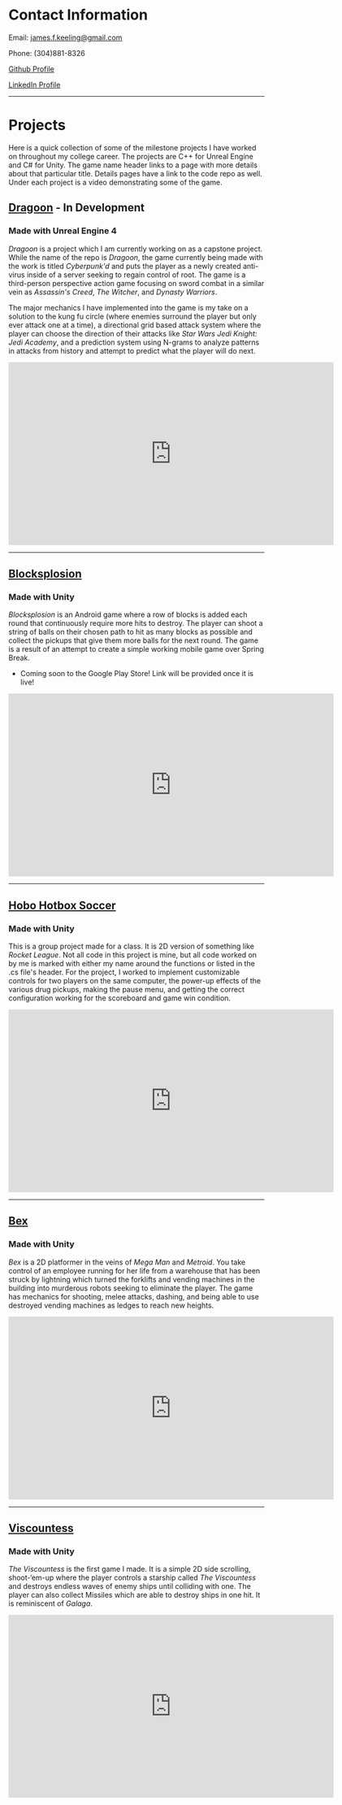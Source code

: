# Contact Information

Email: james.f.keeling@gmail.com

Phone: (304)881-8326

[Github Profile](https://github.com/scuhooper)

[LinkedIn Profile](https://www.linkedin.com/in/james-keeling-662aa199/)

<hr>

# Projects
Here is a quick collection of some of the milestone projects I have worked on throughout my college career. The projects are C++ for Unreal Engine and C# for Unity. The game name header links to a page with more details about that particular title. Details pages have a link to the code repo as well. Under each project is a video demonstrating some of the game.

## [Dragoon](https://scuhooper.github.io/Dragoon) - In Development
### Made with Unreal Engine 4
_Dragoon_ is a project which I am currently working on as a capstone project. While the name of the repo is _Dragoon_, the game currently being made with the work is titled _Cyberpunk'd_ and puts the player as a newly created anti-virus inside of a server seeking to regain control of root. The game is a third-person perspective action game focusing on sword combat in a similar vein as _Assassin's Creed_, _The Witcher_, and _Dynasty Warriors_.

The major mechanics I have implemented into the game is my take on a solution to the kung fu circle (where enemies surround the player but only ever attack one at a time), a directional grid based attack system where the player can choose the direction of their attacks like _Star Wars Jedi Knight: Jedi Academy_, and a prediction system using N-grams to analyze patterns in attacks from history and attempt to predict what the player will do next.

<iframe width="640" height="360" src="https://www.youtube.com/embed/cFZIgq3tIok" frameborder="0" allowfullscreen></iframe>
<br />
<hr>

## [Blocksplosion](https://scuhooper.github.io/Blocksplosion)
### Made with Unity
_Blocksplosion_ is an Android game where a row of blocks is added each round that continuously require more hits to destroy. The player can shoot a string of balls on their chosen path to hit as many blocks as possible and collect the pickups that give them more balls for the next round. The game is a result of an attempt to create a simple working mobile game over Spring Break. 

- Coming soon to the Google Play Store! Link will be provided once it is live!

<iframe width="640" height="360" src="https://www.youtube.com/embed/woAqWj_xFZM" frameborder="0" allowfullscreen></iframe>
<br />
<hr>

## [Hobo Hotbox Soccer](https://scuhooper.github.io/gaming2D)
### Made with Unity
This is a group project made for a class. It is 2D version of something like _Rocket League_. Not all code in this project is mine, but all code worked on by me is marked with either my name around the functions or listed in the .cs file's header. For the project, I worked to implement customizable controls for two players on the same computer, the power-up effects of the various drug pickups, making the pause menu, and getting the correct configuration working for the scoreboard and game win condition.

<iframe width="640" height="360" src="https://www.youtube.com/embed/-WhgPOvFbg4" frameborder="0" allowfullscreen></iframe>
<br />
<hr>

## [Bex](https://scuhooper.github.io/Bex)
### Made with Unity
_Bex_ is a 2D platformer in the veins of _Mega Man_ and _Metroid_. You take control of an employee running for her life from a warehouse that has been struck by lightning which turned the forklifts and vending machines in the building into murderous robots seeking to eliminate the player. The game has mechanics for shooting, melee attacks, dashing, and being able to use destroyed vending machines as ledges to reach new heights.

<iframe width="640" height="360" src="https://www.youtube.com/embed/0feFNBVT_gU" frameborder="0" allowfullscreen></iframe>
<br />
<hr>

## [Viscountess](https://scuhooper.github.io/Viscountess)
### Made with Unity
_The Viscountess_ is the first game I made. It is a simple 2D side scrolling, shoot-‘em-up where the player controls a starship called _The Viscountess_ and destroys endless waves of enemy ships until colliding with one. The player can also collect Missiles which are able to destroy ships in one hit. It is reminiscent of _Galaga_.

<iframe width="640" height="360" src="https://www.youtube.com/embed/fn04_Soot_E" frameborder="0" allowfullscreen></iframe>
